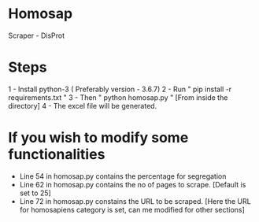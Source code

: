 # Homosap
Scraper - DisProt

# Steps
1 - Install python-3 ( Preferably version - 3.6.7)
2 - Run " pip install -r requirements.txt "
3 - Then " python homosap.py " [From inside the directory]
4 - The excel file will be generated.


# If you wish to modify some functionalities

- Line 54 in homosap.py contains the percentage for segregation
- Line 62 in homosap.py contains the no of pages to scrape. [Default is set to 25]
- Line 72 in homosap.py constains the URL to be scraped. [Here the URL for homosapiens category is set, can me modified for other sections]
